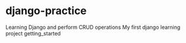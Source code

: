 # django-practice
Learning Django and perform CRUD operations
My first django learning project getting_started
